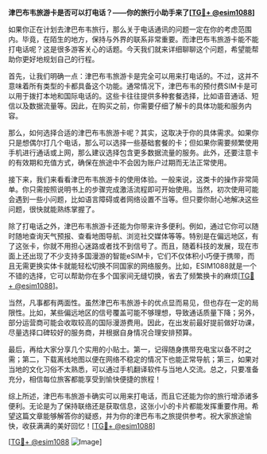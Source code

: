 **津巴布韦旅游卡是否可以打电话？——你的旅行小助手来了[[TG💪+ @esim1088](https://t.me/s/esim1088)]**

如果你正在计划去津巴布韦旅行，那么关于电话通讯的问题一定在你的考虑范围内。毕竟，在陌生的地方，保持与外界的联系非常重要。而津巴布韦旅游卡能不能打电话呢？这是很多游客关心的话题。今天我们就来详细聊聊这个问题，希望能帮助你更好地规划自己的行程。

首先，让我们明确一点：津巴布韦旅游卡是完全可以用来打电话的。不过，这并不意味着所有类型的卡都具备这个功能。通常情况下，津巴布韦的预付费SIM卡是可以用于拨打本地和国际电话的。这些卡往往提供多种套餐选择，比如语音通话、短信以及数据流量等。因此，在购买之前，你需要仔细了解卡的具体功能和服务内容。

那么，如何选择合适的津巴布韦旅游卡呢？其实，这取决于你的具体需求。如果你只是想偶尔打几个电话，那么可以选择一些基础套餐的卡；但如果你需要频繁使用手机进行通话或上网，那么建议选择包含更多数据流量的服务。此外，还要注意卡的有效期和充值方式，确保在旅途中不会因为账户过期而无法正常使用。

接下来，我们来看看津巴布韦旅游卡的使用体验。一般来说，这类卡的操作非常简单。你只需按照说明书上的步骤完成激活流程即可开始使用。当然，初次使用可能会遇到一些小问题，比如语言障碍或者网络设置不当等。但只要你耐心地解决这些问题，很快就能熟练掌握了。

除了打电话之外，津巴布韦旅游卡还能为你带来许多便利。例如，通过它你可以随时随地查询天气预报、查看地图导航、浏览社交媒体等等。特别是在偏远地区，有了这张卡，你就不用担心迷路或者找不到信号了。而且，随着科技的发展，现在市面上还出现了不少支持多国漫游的智能eSIM卡，它们不仅体积小巧便于携带，而且无需更换实体卡就能轻松切换不同国家的网络服务。比如，ESIM1088就是一个不错的选择，它可以帮助你在多个国家间无缝切换，省去了频繁换卡的麻烦[[TG💪+ @esim1088](https://t.me/s/esim1088)]。

当然，凡事都有两面性。虽然津巴布韦旅游卡的优点显而易见，但也存在一定的局限性。比如，某些偏远地区的信号覆盖可能不够理想，导致通话质量下降；另外，部分运营商可能会收取较高的国际漫游费用。因此，在出发前最好提前做好功课，尽量选择口碑较好的服务商，并根据自身情况合理安排预算。

最后，再给大家分享几个实用的小贴士。第一，记得随身携带充电宝以备不时之需；第二，下载离线地图以便在网络不稳定的情况下也能正常导航；第三，如果对当地的文化习俗不太熟悉，可以通过手机翻译软件与当地人交流。总之，只要准备充分，相信每位旅客都能享受到愉快便捷的旅程！

综上所述，津巴布韦旅游卡确实可以用来打电话，而且它还能为你的旅行增添诸多便利。无论是为了保持联络还是获取信息，这张小小的卡片都能发挥重要作用。希望这篇文章能够解答你的疑惑，并为你的津巴布韦之旅提供参考。祝大家旅途愉快，收获满满的美好回忆！[[TG💪+ @esim1088](https://t.me/s/esim1088)] 

[[TG💪+ @esim1088](https://t.me/s/esim1088) ![Image](https://i.postimg.cc/4NQfJmqS/Snipaste-2025-05-13-00-14-12.png)]